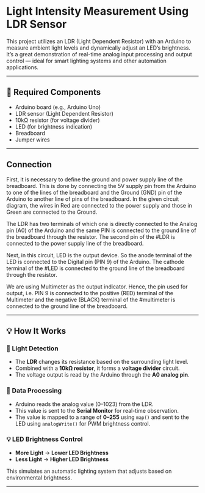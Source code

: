 # Light Intensity Measurement Using LDR Sensor

This project utilizes an LDR (Light Dependent Resistor) with an Arduino to measure ambient light levels and dynamically adjust an LED’s brightness. It’s a great demonstration of real-time analog input processing and output control — ideal for smart lighting systems and other automation applications.

---

## 🧰 Required Components
- Arduino board (e.g., Arduino Uno)  
- LDR sensor (Light Dependent Resistor)  
- 10kΩ resistor (for voltage divider)  
- LED (for brightness indication)  
- Breadboard  
- Jumper wires

---

## Connection

First, it is necessary to define the ground and power supply line of the breadboard. This is done by connecting the 5V supply pin from the Arduino to one of the lines of the breadboard and the Ground (GND) pin of the Arduino to another line of pins of the breadboard. In the given circuit diagram, the wires in Red are connected to the power supply and those in Green are connected to the Ground.


The LDR has two terminals of which one is directly connected to the Analog pin (A0) of the Arduino and the same PIN is connected to the ground line of the breadboard through the resistor. The second pin of the #LDR is connected to the power supply line of the breadboard.


Next, in this circuit, LED is the output device. So the anode terminal of the LED is connected to the Digital pin (PIN 9) of the Arduino. The cathode terminal of the #LED is connected to the ground line of the breadboard through the resistor.


We are using Multimeter as the output indicator. Hence, the pin used for output, i.e. PIN 9 is connected to the positive (RED) terminal of the Multimeter and the negative (BLACK) terminal of the #multimeter is connected to the ground line of the breadboard.

---

## 💡 How It Works

### 🔦 Light Detection
- The **LDR** changes its resistance based on the surrounding light level.
- Combined with a **10kΩ resistor**, it forms a **voltage divider** circuit.
- The voltage output is read by the Arduino through the **A0 analog pin**.

### 🧠 Data Processing
- Arduino reads the analog value (0–1023) from the LDR.
- This value is sent to the **Serial Monitor** for real-time observation.
- The value is mapped to a range of **0–255** using `map()` and sent to the LED using `analogWrite()` for PWM brightness control.

### 💡 LED Brightness Control
- **More Light** → **Lower LED Brightness**
- **Less Light** → **Higher LED Brightness**

This simulates an automatic lighting system that adjusts based on environmental brightness.

---
